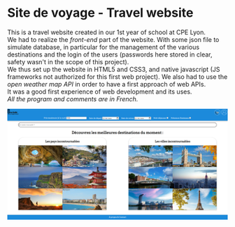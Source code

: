 # Site de voyage - Travel website   
This is a travel website created in our 1st year of school at CPE Lyon.   
We had to realize the *front-end* part of the website. With some json file to simulate database, in particular for the management of the various destinations and the login of the users (passwords here stored in clear, safety wasn't in the scope of this project).    
We thus set up the website in HTML5 and CSS3, and native javascript (JS frameworks not authorized for this first web project). We also had to use the *open weather map API* in order to have a first approach of web APIs.   
It was a good first experience of web development and its uses.   
*All the program and comments are in French.*

![Brazaville homepage](Brazaville_homepage.png)